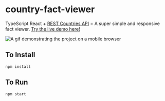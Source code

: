 # country-fact-viewer
TypeScript React + [REST Countries API](https://restcountries.com/) = A super simple and responsive fact viewer.
[Try the live demo here!](https://main.d1q9udgxsy1431.amplifyapp.com/)

![A gif demonstrating the project on a mobile browser](https://i.imgur.com/kohqrtL.gif)

## To Install
    npm install

## To Run
    npm start